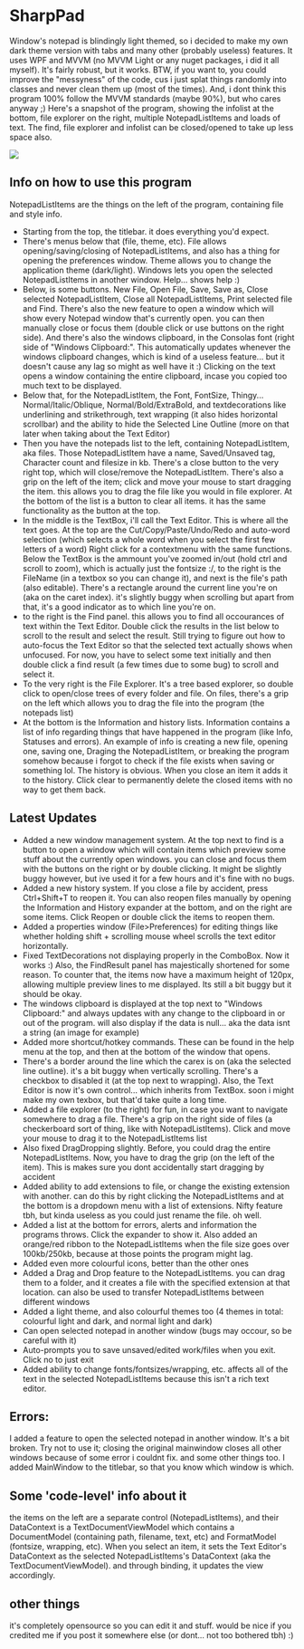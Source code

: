 # SharpPad
Window's notepad is blindingly light themed, so i decided to make my own dark theme version with tabs and many other (probably useless) features. It uses WPF and MVVM (no MVVM Light or any nuget packages, i did it all myself). It's fairly robust, but it works. 
BTW, if you want to, you could improve the "messyness" of the code, cus i just splat things randomly into classes and never clean them up (most of the times). And, i dont think this program 100% follow the MVVM standards (maybe 90%), but who cares anyway ;)
Here's a snapshot of the program, showing the infolist at the bottom, file explorer on the right, multiple NotepadListItems and loads of text. The find, file explorer and infolist can be closed/opened to take up less space also.

![](latestUpdaaate.jpg)

## Info on how to use this program
NotepadListItems are the things on the left of the program, containing file and style info.
- Starting from the top, the titlebar. it does everything you'd expect.
- There's menus below that (file, theme, etc). File allows opening/saving/closing of NotepadListItems, and also has a thing for opening the preferences window. Theme allows you to change the application theme (dark/light). Windows lets you open the selected NotepadListItems in another window. Help... shows help :)
- Below, is some buttons. New File, Open File, Save, Save as, Close selected NotepadListItem, Close all NotepadListItems, Print selected file and Find. There's also the new feature to open a window which will show every Notepad window that's currently open. you can then manually close or focus them (double click or use buttons on the right side). And there's also the windows clipboard, in the Consolas font (right side of "Windows Clipboard:". This automatically updates whenever the windows clipboard changes, which is kind of a useless feature... but it doesn't cause any lag so might as well have it :) Clicking on the text opens a window containing the entire clipboard, incase you copied too much text to be displayed.
- Below that, for the NotepadListItem, the Font, FontSize, Thingy... Normal/Italic/Oblique, Normal/Bold/ExtraBold, and textdecorations like underlining and strikethrough, text wrapping (it also hides horizontal scrollbar) and the ability to hide the Selected Line Outline (more on that later when taking about the Text Editor)
- Then you have the notepads list to the left, containing NotepadListItem, aka files. Those NotepadListItem have a name, Saved/Unsaved tag, Character count and filesize in kb. There's a close button to the very right top, which will close/remove the NotepadListItem. There's also a grip on the left of the item; click and move your mouse to start dragging the item. this allows you to drag the file like you would in file explorer. At the bottom of the list is a button to clear all items. it has the same functionality as the button at the top.
- In the middle is the TextBox, i'll call the Text Editor. This is where all the text goes. At the top are the Cut/Copy/Paste/Undo/Redo and auto-word selection (which selects a whole word when you select the first few letters of a word) Right click for a contextmenu with the same functions. Below the TextBox is the ammount you've zoomed in/out (hold ctrl and scroll to zoom), which is actually just the fontsize :/, to the right is the FileName (in a textbox so you can change it), and next is the file's path (also editable).
    There's a rectangle around the current line you're on (aka on the caret index). it's slightly buggy when scrolling but apart from that, it's a good indicator as to which line you're on. 
- to the right is the Find panel. this allows you to find all occourances of text within the Text Editor. Double click the results in the list below to scroll to the result and select the result. Still trying to figure out how to auto-focus the Text Editor so that the selected text actually shows when unfocused. For now, you have to select some text initially and then double click a find result (a few times due to some bug) to scroll and select it.
- To the very right is the File Explorer. It's a tree based explorer, so double click to open/close trees of every folder and file. On files, there's a grip on the left which allows you to drag the file into the program (the notepads list)
- At the bottom is the Information and history lists. Information contains a list of info regarding things that have happened in the program (like Info, Statuses and errors). An example of info is creating a new file, opening one, saving one, Draging the NotepadListItem, or breaking the program somehow because i forgot to check if the file exists when saving or something lol. The history is obvious. When you close an item it adds it to the history. Click clear to permanently delete the closed items with no way to get them back.

## Latest Updates
- Added a new window management system. At the top next to find is a button to open a window which will contain items which preview some stuff about the currently open windows. you can close and focus them with the buttons on the right or by double clicking. It might be slightly buggy however, but ive used it for a few hours and it's fine with no bugs.
- Added a new history system. If you close a file by accident, press Ctrl+Shift+T to reopen it. You can also reopen files manually by opening the Information and History expander at the bottom, and on the right are some items. Click Reopen or double click the items to reopen them.
- Added a properties window (File>Preferences) for editing things like whether holding shift + scrolling mouse wheel scrolls the text editor horizontally.
- Fixed TextDecorations not displaying properly in the ComboBox. Now it works :) Also, the FindResult panel has majestically shortened for some reason. To counter that, the items now have a maximum height of 120px, allowing multiple preview lines to me displayed. Its still a bit buggy but it should be okay.
- The windows clipboard is displayed at the top next to "Windows Clipboard:" and always updates with any change to the clipboard in or out of the program. will also display if the data is null... aka the data isnt a string (an image for example)
- Added more shortcut/hotkey commands. These can be found in the help menu at the top, and then at the bottom of the window that opens.
- There's a border around the line which the carex is on (aka the selected line outline). it's a bit buggy when vertically scrolling. There's a checkbox to disabled it (at the top next to wrapping). Also, the Text Editor is now it's own control... which inherits from TextBox. soon i might make my own texbox, but that'd take quite a long time.
- Added a file explorer (to the right) for fun, in case you want to navigate somewhere to drag a file. There's a grip on the right side of files (a checkerboard sort of thing, like with NotepadListItems). Click and move your mouse to drag it to the NotepadListItems list
- Also fixed DragDropping slightly. Before, you could drag the entire NotepadListItems. Now, you have to drag the grip (on the left of the item). This is makes sure you dont accidentally start dragging by accident
- Added ability to add extensions to file, or change the existing extension with another. can do this by right clicking the NotepadListItems and at the bottom is a dropdown menu with a list of extensions. Nifty feature tbh, but kinda useless as you could just rename the file. oh well.
- Added a list at the bottom for errors, alerts and information the programs throws. Click the expander to show it. Also added an orange/red ribbon to the NotepadListItems when the file size goes over 100kb/250kb, because at those points the program might lag.
- Added even more colourful icons, better than the other ones
- Added a Drag and Drop feature to the NotepadListItems. you can drag them to a folder, and it creates a file with the specified extension at that location. can also be used to transfer NotepadListItems between different windows
- Added a light theme, and also colourful themes too (4 themes in total: colourful light and dark, and normal light and dark)
- Can open selected notepad in another window (bugs may occour, so be careful with it)
- Auto-prompts you to save unsaved/edited work/files when you exit. Click no to just exit
- Added ability to change fonts/fontsizes/wrapping, etc. affects all of the text in the selected NotepadListItems because this isn't a rich text editor. 

## Errors:
I added a feature to open the selected notepad in another window. It's a bit broken. Try not to use it; closing the original mainwindow closes all other windows because of some error i couldnt fix. and some other things too. I added MainWindow to the titlebar, so that you know which window is which.

## Some 'code-level' info about it
the items on the left are a separate control (NotepadListItems), and their DataContext is a TextDocumentViewModel which contains a DocumentModel (containing path, filename, text, etc) and FormatModel (fontsize, wrapping, etc). When you select an item, it sets the Text Editor's DataContext as the selected NotepadListItems's DataContext (aka the TextDocumentViewModel). and through binding, it updates the view accordingly.

## other things
it's completely opensource so you can edit it and stuff. would be nice if you credited me if you post it somewhere else (or dont... not too bothered tbh) :)
